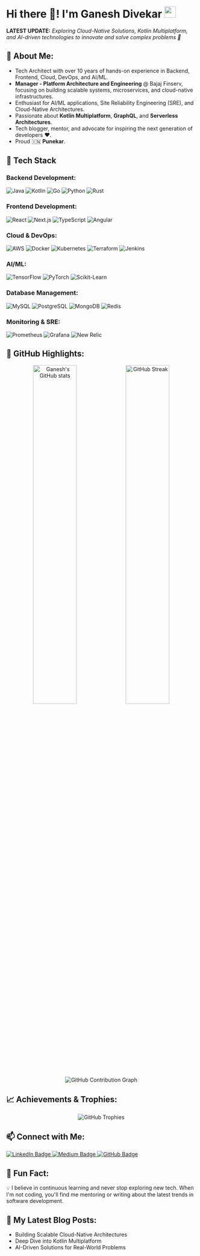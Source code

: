 # Hi there 👋! I'm Ganesh Divekar <img width="30px" height="30px" src="https://media.tenor.com/images/3b388fe03da271d2674faf85eb7c3fcd/tenor.gif" />

**LATEST UPDATE:** *Exploring Cloud-Native Solutions, Kotlin Multiplatform, and AI-driven technologies to innovate and solve complex problems 🚀*

## 🌟 About Me:
- Tech Architect with over 10 years of hands-on experience in Backend, Frontend, Cloud, DevOps, and AI/ML.
- **Manager - Platform Architecture and Engineering** @ Bajaj Finserv, focusing on building scalable systems, microservices, and cloud-native infrastructures.
- Enthusiast for AI/ML applications, Site Reliability Engineering (SRE), and Cloud-Native Architectures.
- Passionate about **Kotlin Multiplatform**, **GraphQL**, and **Serverless Architectures**.
- Tech blogger, mentor, and advocate for inspiring the next generation of developers ❤️.
- Proud 🇮🇳 **Punekar**.

## 🚀 Tech Stack

### Backend Development:
<p> 
<img alt="Java" src="https://img.shields.io/badge/Java-%23ED8B00.svg?&style=for-the-badge&logo=java&logoColor=white"/> 
<img alt="Kotlin" src="https://img.shields.io/badge/Kotlin-%230095D5.svg?&style=for-the-badge&logo=kotlin&logoColor=white"/> 
<img alt="Go" src="https://img.shields.io/badge/Go-%2300ADD8.svg?&style=for-the-badge&logo=go&logoColor=white"/> 
<img alt="Python" src="https://img.shields.io/badge/Python-%2314354C.svg?&style=for-the-badge&logo=python&logoColor=white"/> 
<img alt="Rust" src="https://img.shields.io/badge/Rust-%23000000.svg?&style=for-the-badge&logo=rust&logoColor=white"/> 
</p>

### Frontend Development:
<p> 
<img alt="React" src="https://img.shields.io/badge/React-%2320232a.svg?&style=for-the-badge&logo=react&logoColor=%2361DAFB"/> 
<img alt="Next.js" src="https://img.shields.io/badge/Next.js-%23000000.svg?style=for-the-badge&logo=next.js&logoColor=white"/> 
<img alt="TypeScript" src="https://img.shields.io/badge/TypeScript-%23007ACC.svg?&style=for-the-badge&logo=typescript&logoColor=white"/> 
<img alt="Angular" src="https://img.shields.io/badge/Angular-%23DD0031.svg?&style=for-the-badge&logo=angular&logoColor=white"/> 
</p>

### Cloud & DevOps:
<p> 
<img alt="AWS" src="https://img.shields.io/badge/AWS-%23FF9900.svg?&style=for-the-badge&logo=amazon-aws&logoColor=white"/> 
<img alt="Docker" src="https://img.shields.io/badge/Docker-%230db7ed.svg?&style=for-the-badge&logo=docker&logoColor=white"/> 
<img alt="Kubernetes" src="https://img.shields.io/badge/Kubernetes-%23326ce5.svg?&style=for-the-badge&logo=kubernetes&logoColor=white"/> 
<img alt="Terraform" src="https://img.shields.io/badge/Terraform-%235c4ee5.svg?style=for-the-badge&logo=terraform&logoColor=white"/> 
<img alt="Jenkins" src="https://img.shields.io/badge/Jenkins-%23D24939.svg?style=for-the-badge&logo=jenkins&logoColor=white"/> 
</p>

### AI/ML:
<p> 
<img alt="TensorFlow" src="https://img.shields.io/badge/TensorFlow-%23FF6F00.svg?&style=for-the-badge&logo=tensorflow&logoColor=white"/> 
<img alt="PyTorch" src="https://img.shields.io/badge/PyTorch-%23EE4C2C.svg?&style=for-the-badge&logo=pytorch&logoColor=white"/> 
<img alt="Scikit-Learn" src="https://img.shields.io/badge/Scikit_Learn-%23F7931E.svg?&style=for-the-badge&logo=scikit-learn&logoColor=white"/> 
</p>

### Database Management:
<p> 
<img alt="MySQL" src="https://img.shields.io/badge/MySQL-%2300f.svg?&style=for-the-badge&logo=mysql&logoColor=white"/> 
<img alt="PostgreSQL" src="https://img.shields.io/badge/PostgreSQL-%23316192.svg?&style=for-the-badge&logo=postgresql&logoColor=white"/> 
<img alt="MongoDB" src="https://img.shields.io/badge/MongoDB-%234ea94b.svg?style=for-the-badge&logo=mongodb&logoColor=white"/> 
<img alt="Redis" src="https://img.shields.io/badge/Redis-%23DC382D.svg?&style=for-the-badge&logo=redis&logoColor=white"/> 
</p>

### Monitoring & SRE:
<p> 
<img alt="Prometheus" src="https://img.shields.io/badge/Prometheus-E6522C.svg?style=for-the-badge&logo=prometheus&logoColor=white"/> 
<img alt="Grafana" src="https://img.shields.io/badge/Grafana-F46800.svg?style=for-the-badge&logo=grafana&logoColor=white"/> 
<img alt="New Relic" src="https://img.shields.io/badge/New%20Relic-008C99.svg?&style=for-the-badge&logo=new-relic&logoColor=white"/> 
</p>

## 🌟 GitHub Highlights:

<p align="center"> 
<img src="https://github-readme-stats.vercel.app/api?username=ganeshajdivekar&count_private=true&show_icons=true&theme=tokyonight" alt="Ganesh's GitHub stats" width="48%" /> 
<img src="https://github-readme-streak-stats.herokuapp.com/?user=ganeshajdivekar&theme=tokyonight" alt="GitHub Streak" width="48%" /> 
</p> 
<p align="center"> 
<img src="https://activity-graph.herokuapp.com/graph?username=ganeshajdivekar&theme=react-dark" alt="GitHub Contribution Graph" /> 
</p>

## 📈 Achievements & Trophies:

<p align="center"> 
<img src="https://github-profile-trophy.vercel.app/?username=ganeshajdivekar&theme=onedark&margin-w=15" alt="GitHub Trophies" /> 
</p>

## 📫 Connect with Me:

<p align="left"> 
<a href="https://www.linkedin.com/in/ganesh-divekar-96a72bb7" title="LinkedIn Profile"> 
<img src="https://img.shields.io/badge/LinkedIn-blue?style=for-the-badge&logo=linkedin&logoColor=white" alt="LinkedIn Badge"/> 
</a> 
<a href="https://ganeshajdivekar.medium.com/" title="Medium Profile"> 
<img src="https://img.shields.io/badge/Medium-12100E.svg?style=for-the-badge&logo=medium&logoColor=white" alt="Medium Badge"/> 
</a> 
<a href="https://github.com/ganeshajdivekar" title="GitHub Profile"> 
<img src="https://img.shields.io/badge/GitHub-171515?style=for-the-badge&logo=github&logoColor=white" alt="GitHub Badge" /> 
</a> 
</p>

## 🚀 Fun Fact:
💡 I believe in continuous learning and never stop exploring new tech. When I'm not coding, you'll find me mentoring or writing about the latest trends in software development.

## 🌟 My Latest Blog Posts:
- Building Scalable Cloud-Native Architectures
- Deep Dive into Kotlin Multiplatform
- AI-Driven Solutions for Real-World Problems